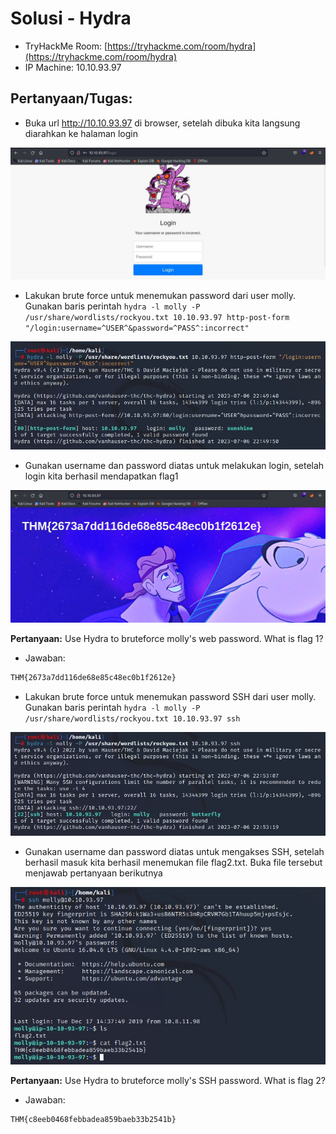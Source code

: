 # Solusi - Hydra
- TryHackMe Room: [https://tryhackme.com/room/hydra](https://tryhackme.com/room/hydra)
- IP Machine: 10.10.93.97

## Pertanyaan/Tugas:
- Buka url http://10.10.93.97 di browser, setelah dibuka kita langsung diarahkan ke halaman login

![alt text](https://github.com/rahardian-dwi-saputra/TryHackMe-WriteUps/blob/main/Hydra/assets/h%201.JPG)

- Lakukan brute force untuk menemukan password dari user molly. Gunakan baris perintah `hydra -l molly -P /usr/share/wordlists/rockyou.txt 10.10.93.97 http-post-form "/login:username=^USER^&password=^PASS^:incorrect"`

![alt text](https://github.com/rahardian-dwi-saputra/TryHackMe-WriteUps/blob/main/Hydra/assets/h%202.JPG)

- Gunakan username dan password diatas untuk melakukan login, setelah login kita berhasil mendapatkan flag1

![alt text](https://github.com/rahardian-dwi-saputra/TryHackMe-WriteUps/blob/main/Hydra/assets/h%203.JPG)

**Pertanyaan:** Use Hydra to bruteforce molly's web password. What is flag 1?

- Jawaban:
```sh
THM{2673a7dd116de68e85c48ec0b1f2612e}
```

- Lakukan brute force untuk menemukan password SSH dari user molly. Gunakan baris perintah `hydra -l molly -P /usr/share/wordlists/rockyou.txt 10.10.93.97 ssh`

![alt text](https://github.com/rahardian-dwi-saputra/TryHackMe-WriteUps/blob/main/Hydra/assets/h%204.JPG)

- Gunakan username dan password diatas untuk mengakses SSH, setelah berhasil masuk kita berhasil menemukan file flag2.txt. Buka file tersebut menjawab pertanyaan berikutnya

![alt text](https://github.com/rahardian-dwi-saputra/TryHackMe-WriteUps/blob/main/Hydra/assets/h%205.JPG)

**Pertanyaan:** Use Hydra to bruteforce molly's SSH password. What is flag 2?

- Jawaban:
```sh
THM{c8eeb0468febbadea859baeb33b2541b}
```